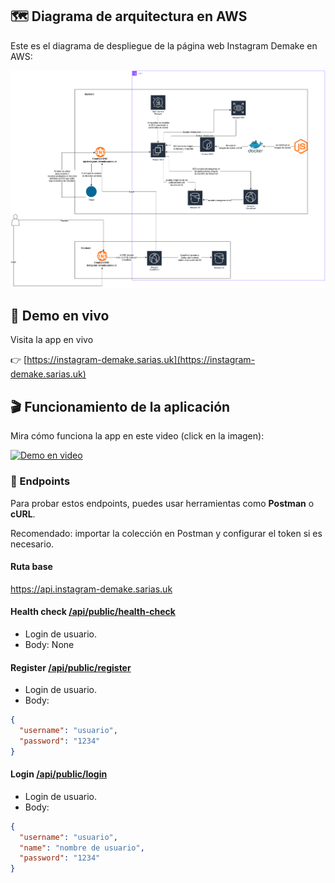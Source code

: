 ## 🗺️ Diagrama de arquitectura en AWS
Este es el diagrama de despliegue de la página web Instagram Demake en AWS:


![arquitectura aws de instagram demake](assets/instagram-demake.png)


## 🚀 Demo en vivo

Visita la app en vivo

👉 [https://instagram-demake.sarias.uk](https://instagram-demake.sarias.uk)

## 🎬 Funcionamiento de la aplicación

Mira cómo funciona la app en este video (click en la imagen):

[![Demo en video](https://img.youtube.com/vi/Wojw2Cp-O8k/hqdefault.jpg)](https://www.youtube.com/watch?v=Wojw2Cp-O8k)



### 🧩 Endpoints

Para probar estos endpoints, puedes usar herramientas como **Postman** o **cURL**.

Recomendado: importar la colección en Postman y configurar el token si es necesario.

#### Ruta base

https://api.instagram-demake.sarias.uk


#### Health check [/api/public/health-check](https://api.instagram-demake.sarias.uk/api/public/health-check)
- Login de usuario.
- Body:
None

#### Register [/api/public/register](https://api.instagram-demake.sarias.uk/api/public/register)
- Login de usuario.
- Body:
```json
{
  "username": "usuario",
  "password": "1234"
}
``` 

#### Login [/api/public/login](https://api.instagram-demake.sarias.uk/api/public/login)
- Login de usuario.
- Body:
```json
{
  "username": "usuario",
  "name": "nombre de usuario",
  "password": "1234"
}
``` 